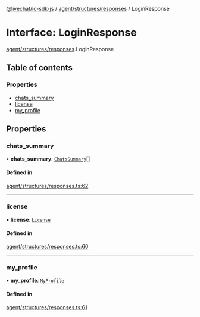 [@livechat/lc-sdk-js](../README.md) / [agent/structures/responses](../modules/agent_structures_responses.md) / LoginResponse

# Interface: LoginResponse

[agent/structures/responses](../modules/agent_structures_responses.md).LoginResponse

## Table of contents

### Properties

- [chats\_summary](agent_structures_responses.LoginResponse.md#chats_summary)
- [license](agent_structures_responses.LoginResponse.md#license)
- [my\_profile](agent_structures_responses.LoginResponse.md#my_profile)

## Properties

### chats\_summary

• **chats\_summary**: [`ChatsSummary`](agent_structures_structures.ChatsSummary.md)[]

#### Defined in

[agent/structures/responses.ts:62](https://github.com/livechat/lc-sdk-js/blob/a63b0a6/src/agent/structures/responses.ts#L62)

___

### license

• **license**: [`License`](agent_structures_structures.License.md)

#### Defined in

[agent/structures/responses.ts:60](https://github.com/livechat/lc-sdk-js/blob/a63b0a6/src/agent/structures/responses.ts#L60)

___

### my\_profile

• **my\_profile**: [`MyProfile`](agent_structures_users.MyProfile.md)

#### Defined in

[agent/structures/responses.ts:61](https://github.com/livechat/lc-sdk-js/blob/a63b0a6/src/agent/structures/responses.ts#L61)

